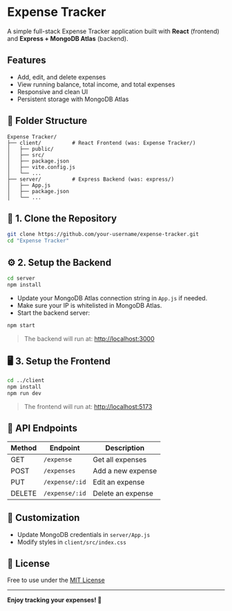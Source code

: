 # Expense Tracker

A simple full-stack Expense Tracker application built with **React** (frontend) and **Express + MongoDB Atlas** (backend).

## Features

- Add, edit, and delete expenses
- View running balance, total income, and total expenses
- Responsive and clean UI
- Persistent storage with MongoDB Atlas

## 📁 Folder Structure

```
Expense Tracker/
├── client/          # React Frontend (was: Expense Tracker/)
│   ├── public/
│   ├── src/
│   ├── package.json
│   ├── vite.config.js
│   └── ...
├── server/          # Express Backend (was: express/)
│   ├── App.js
│   ├── package.json
│   └── ...
```

## 🚀 1. Clone the Repository

```sh
git clone https://github.com/your-username/expense-tracker.git
cd "Expense Tracker"
```

## ⚙️ 2. Setup the Backend

```sh
cd server
npm install
```

- Update your MongoDB Atlas connection string in `App.js` if needed.
- Make sure your IP is whitelisted in MongoDB Atlas.
- Start the backend server:

```sh
npm start
```

> The backend will run at: [http://localhost:3000](http://localhost:3000)

## 🖥️ 3. Setup the Frontend

```sh
cd ../client
npm install
npm run dev
```

> The frontend will run at: [http://localhost:5173](http://localhost:5173)

## 📡 API Endpoints

| Method | Endpoint         | Description           |
|--------|------------------|-----------------------|
| GET    | `/expense`       | Get all expenses      |
| POST   | `/expenses`      | Add a new expense     |
| PUT    | `/expense/:id`   | Edit an expense       |
| DELETE | `/expense/:id`   | Delete an expense     |

## 🎨 Customization

- Update MongoDB credentials in `server/App.js`
- Modify styles in `client/src/index.css`

## 📄 License

Free to use under the [MIT License](./LICENSE)

---

**Enjoy tracking your expenses! 💸**

